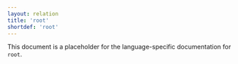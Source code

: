 ```yaml
---
layout: relation
title: 'root'
shortdef: 'root'
---
```


This document is a placeholder for the language-specific documentation
for `root`.
